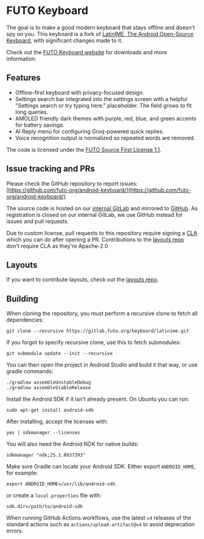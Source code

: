 # FUTO Keyboard

The goal is to make a good modern keyboard that stays offline and doesn't spy on you. This keyboard is a fork of [LatinIME, The Android Open-Source Keyboard](https://android.googlesource.com/platform/packages/inputmethods/LatinIME), with significant changes made to it.

Check out the [FUTO Keyboard website](https://keyboard.futo.org/) for downloads and more information.

## Features

- Offline-first keyboard with privacy-focused design.
- Settings search bar integrated into the settings screen with a helpful "Settings search or try typing here." placeholder. The field grows to fit long queries.
- AMOLED friendly dark themes with purple, red, blue, and green accents for battery savings.
- AI Reply menu for configuring Groq-powered quick replies.
- Voice recognition output is normalized so repeated words are removed.

The code is licensed under the [FUTO Source First License 1.1](LICENSE.md).

## Issue tracking and PRs

Please check the GitHub repository to report issues: [https://github.com/futo-org/android-keyboard/](https://github.com/futo-org/android-keyboard/)

The source code is hosted on our [internal GitLab](https://gitlab.futo.org/keyboard/latinime) and mirrored to [GitHub](https://github.com/futo-org/android-keyboard/). As registration is closed on our internal GitLab, we use GitHub instead for issues and pull requests.

Due to custom license, pull requests to this repository require signing a [CLA](https://cla.futo.org/) which you can do after opening a PR. Contributions to the [layouts repo](https://github.com/futo-org/futo-keyboard-layouts) don't require CLA as they're Apache-2.0

## Layouts

If you want to contribute layouts, check out the [layouts repo](https://github.com/futo-org/futo-keyboard-layouts).

## Building

When cloning the repository, you must perform a recursive clone to fetch all dependencies:
```
git clone --recursive https://gitlab.futo.org/keyboard/latinime.git
```

If you forgot to specify recursive clone, use this to fetch submodules:
```
git submodule update --init --recursive
```

You can then open the project in Android Studio and build it that way, or use gradle commands:
```
./gradlew assembleUnstableDebug
./gradlew assembleStableRelease
```

Install the Android SDK if it isn't already present. On Ubuntu you can run:
```
sudo apt-get install android-sdk
```
After installing, accept the licenses with:
```
yes | sdkmanager --licenses
```
You will also need the Android NDK for native builds:
```
sdkmanager "ndk;25.1.8937393"
```

Make sure Gradle can locate your Android SDK. Either export `ANDROID_HOME`, for example:
```
export ANDROID_HOME=/usr/lib/android-sdk
```
or create a `local.properties` file with:

```
sdk.dir=/path/to/android-sdk
```

When running GitHub Actions workflows, use the latest `v4` releases of the standard actions such as `actions/upload-artifact@v4` to avoid deprecation errors.
